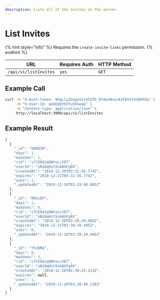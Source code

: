 ```yaml
---
description: Lists all of the invites on the server.
---
```


# List Invites

{% hint style="info" %}
Requires the `create-invite-links` permission.
{% endhint %}

| URL                   | Requires Auth | HTTP Method |
| --------------------- | ------------- | ----------- |
| `/api/v1/listInvites` | `yes`         | `GET`       |

## Example Call

```bash
curl -H "X-Auth-Token: 9HqLlyZOugoStsXCUfD_0YdwnNnunAJF8V47U3QHXSq" \
     -H "X-User-Id: aobEdbYhXfu5hkeqG" \
     -H "Content-type: application/json" \
     http://localhost:3000/api/v1/listInvites
```

## Example Result

```javascript
[
  {
    "_id": "kDKQ3H",
    "days": 1,
    "maxUses": 1,
    "rid": "s7CE842q9WtvLctD7",
    "userId": "sNiDqHit5nGAGFg8X",
    "createdAt": "2019-12-20T03:31:56.774Z",
    "expires": "2019-12-21T03:31:56.774Z",
    "uses": 1,
    "_updatedAt": "2019-12-20T03:33:40.065Z"
  },
  {
    "_id": "99ScEP",
    "days": 1,
    "maxUses": 0,
    "rid": "s7CE842q9WtvLctD7",
    "userId": "sNiDqHit5nGAGFg8X",
    "createdAt": "2019-12-20T03:38:20.485Z",
    "expires": "2019-12-21T03:38:20.485Z",
    "uses": 0,
    "_updatedAt": "2019-12-20T03:38:20.485Z"
  },
  {
    "_id": "Y5JKM4",
    "days": 0,
    "maxUses": 1,
    "rid": "s7CE842q9WtvLctD7",
    "userId": "sNiDqHit5nGAGFg8X",
    "createdAt": "2019-12-20T03:38:25.313Z",
    "expires": null,
    "uses": 1,
    "_updatedAt": "2019-12-20T03:38:40.116Z"
  }
]
```
